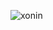 ![xonin](https://user-images.githubusercontent.com/19540357/27998034-d2528910-64da-11e7-9e2b-370251009b36.png)
